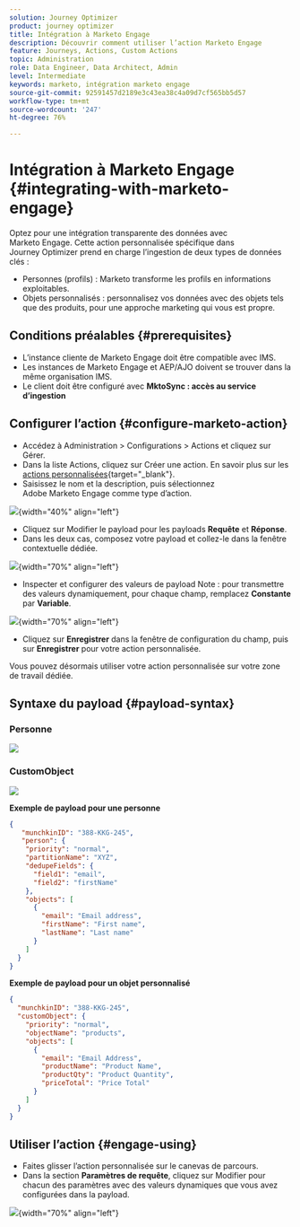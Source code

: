 ```yaml
---
solution: Journey Optimizer
product: journey optimizer
title: Intégration à Marketo Engage
description: Découvrir comment utiliser l’action Marketo Engage
feature: Journeys, Actions, Custom Actions
topic: Administration
role: Data Engineer, Data Architect, Admin
level: Intermediate
keywords: marketo, intégration marketo engage
source-git-commit: 92591457d2189e3c43ea38c4a09d7cf565bb5d57
workflow-type: tm+mt
source-wordcount: '247'
ht-degree: 76%

---
```



# Intégration à Marketo Engage {#integrating-with-marketo-engage}

Optez pour une intégration transparente des données avec Marketo Engage. Cette action personnalisée spécifique dans Journey Optimizer prend en charge l’ingestion de deux types de données clés :

* Personnes (profils) : Marketo transforme les profils en informations exploitables.
* Objets personnalisés : personnalisez vos données avec des objets tels que des produits, pour une approche marketing qui vous est propre.

## Conditions préalables {#prerequisites}

* L’instance cliente de Marketo Engage doit être compatible avec IMS.
* Les instances de Marketo Engage et AEP/AJO doivent se trouver dans la même organisation IMS.
* Le client doit être configuré avec **MktoSync : accès au service d’ingestion**

## Configurer l’action {#configure-marketo-action}

* Accédez à Administration > Configurations > Actions et cliquez sur Gérer.
* Dans la liste Actions, cliquez sur Créer une action. En savoir plus sur les [actions personnalisées](../building-journeys/using-custom-actions.md){target="_blank"}.
* Saisissez le nom et la description, puis sélectionnez Adobe Marketo Engage comme type d’action.

![](assets/engage-customaction-creation.png){width="40%" align="left"}

* Cliquez sur Modifier le payload pour les payloads **Requête** et **Réponse**.
* Dans les deux cas, composez votre payload et collez-le dans la fenêtre contextuelle dédiée.

![](assets/engage-customaction-payload.png){width="70%" align="left"}

* Inspecter et configurer des valeurs de payload
Note : pour transmettre des valeurs dynamiquement, pour chaque champ, remplacez **Constante** par **Variable**.

![](assets/engage-customaction-payload-fields.png){width="70%" align="left"}

* Cliquez sur **Enregistrer** dans la fenêtre de configuration du champ, puis sur **Enregistrer** pour votre action personnalisée.

Vous pouvez désormais utiliser votre action personnalisée sur votre zone de travail dédiée.


## Syntaxe du payload {#payload-syntax}

### Personne

![](assets/payload-person.png)

### CustomObject

![](assets/payload-customobject.png)


**Exemple de payload pour une personne**

```json
{
   "munchkinID": "388-KKG-245",  
   "person": {
    "priority": "normal",
    "partitionName": "XYZ",
    "dedupeFields": {
      "field1": "email",
      "field2": "firstName"
    },
    "objects": [
      {
        "email": "Email address",
        "firstName": "First name",
        "lastName": "Last name"
      }
    ]
  }
}
```

**Exemple de payload pour un objet personnalisé**

```json
{
  "munchkinID": "388-KKG-245", 
  "customObject": {
    "priority": "normal",
    "objectName": "products",
    "objects": [
      {
        "email": "Email Address",
        "productName": "Product Name",
        "productQty": "Product Quantity",
        "priceTotal": "Price Total"
      }
    ]
  }
}
```


## Utiliser l’action {#engage-using}

* Faites glisser l’action personnalisée sur le canevas de parcours.
* Dans la section **Paramètres de requête**, cliquez sur Modifier pour chacun des paramètres avec des valeurs dynamiques que vous avez configurées dans la payload.

![](assets/engage-use-canvas.png){width="70%" align="left"}

